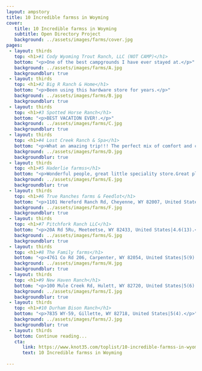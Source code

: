 ```yaml
---
layout: ampstory
title: 10 Incredible farmss in Woyming
cover: 
   title: 10 Incredible farmss in Woyming
   subtitle: Open Directory Project
   background: ../assets/images/farms/cover.jpg
pages: 
 - layout: thirds
   top: <h1>#1 Cody Wyoming Trout Ranch, LLC (NOT CAMP)</h1>
   bottom: "<p>One of the best campgrounds I have ever stayed at.</p>"
   background: ../assets/images/farms/A.jpg
   backgroundblur: true   
 - layout: thirds
   top: <h1>#2 Big R Ranch & Home</h1>
   bottom: "<p>Been using this hardware store for years.</p>"
   background: ../assets/images/farms/B.jpg
   backgroundblur: true  
 - layout: thirds
   top: <h1>#3 Spotted Horse Ranch</h1>
   bottom: "<p>BEST VACATION EVER!.</p>"
   background: ../assets/images/farms/C.jpg
   backgroundblur: true
 - layout: thirds
   top: <h1>#4 Lost Creek Ranch & Spa</h1>
   bottom: "<p>What an amazing trip!!! The perfect mix of comfort and cowboy!.</p>"
   background: ../assets/images/farms/D.jpg
   backgroundblur: true  
 - layout: thirds
   top: <h1>#5 Haderlie farmss</h1>
   bottom: "<p>Wonderful people, great little speciality store.Great place.</p>"
   background: ../assets/images/farms/E.jpg
   backgroundblur: true  
 - layout: thirds
   top: <h1>#6 True Ranches farms & Feedlot</h1>
   bottom: "<p>1101 Hereford Ranch Rd, Cheyenne, WY 82007, United States|4.3(23).</p>"
   background: ../assets/images/farms/F.jpg
   backgroundblur: true  
 - layout: thirds
   top: <h1>#7 Pitchfork Ranch LLC</h1>
   bottom: "<p>20A Rd 5Ru, Meeteetse, WY 82433, United States|4.6(13).</p>"
   background: ../assets/images/farms/G.jpg
   backgroundblur: true 
 - layout: thirds
   top: <h1>#8 The Family farms</h1>
   bottom: "<p>4761 Co Rd 206, Carpenter, WY 82054, United States|5(9).</p>"
   background: ../assets/images/farms/H.jpg
   backgroundblur: true 
 - layout: thirds
   top: <h1>#9 New Haven Ranch</h1>
   bottom: "<p>100 Mule Creek Rd, Hulett, WY 82720, United States|5(6).</p>"
   background: ../assets/images/farms/I.jpg
   backgroundblur: true 
 - layout: thirds
   top: <h1>#10 Durham Bison Ranch</h1>
   bottom: "<p>7835 WY-59, Gillette, WY 82718, United States|5(4).</p>"
   background: ../assets/images/farms/J.jpg
   backgroundblur: true   
 - layout: thirds
   bottom: Continue reading...
   cta:
      link: https://www.knot35.com/toplist/10-incredible-farmss-in-wyoming-you-need-to-visit/
      text: 10 Incredible farmss in Woyming
      
---
```

